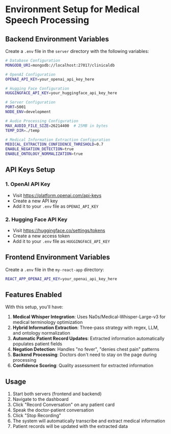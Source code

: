 # Environment Setup for Medical Speech Processing

## Backend Environment Variables

Create a `.env` file in the `server` directory with the following variables:

```bash
# Database Configuration
MONGODB_URI=mongodb://localhost:27017/clinicaldb

# OpenAI Configuration
OPENAI_API_KEY=your_openai_api_key_here

# Hugging Face Configuration
HUGGINGFACE_API_KEY=your_huggingface_api_key_here

# Server Configuration
PORT=5001
NODE_ENV=development

# Audio Processing Configuration
MAX_AUDIO_FILE_SIZE=26214400  # 25MB in bytes
TEMP_DIR=./temp

# Medical Information Extraction Configuration
MEDICAL_EXTRACTION_CONFIDENCE_THRESHOLD=0.7
ENABLE_NEGATION_DETECTION=true
ENABLE_ONTOLOGY_NORMALIZATION=true
```

## API Keys Setup

### 1. OpenAI API Key
- Visit https://platform.openai.com/api-keys
- Create a new API key
- Add it to your `.env` file as `OPENAI_API_KEY`

### 2. Hugging Face API Key
- Visit https://huggingface.co/settings/tokens
- Create a new access token
- Add it to your `.env` file as `HUGGINGFACE_API_KEY`

## Frontend Environment Variables

Create a `.env` file in the `my-react-app` directory:

```bash
REACT_APP_OPENAI_API_KEY=your_openai_api_key_here
```

## Features Enabled

With this setup, you'll have:

1. **Medical Whisper Integration**: Uses Na0s/Medical-Whisper-Large-v3 for medical terminology optimization
2. **Hybrid Information Extraction**: Three-pass strategy with regex, LLM, and ontology normalization
3. **Automatic Patient Record Updates**: Extracted information automatically populates patient fields
4. **Negation Detection**: Handles "no fever", "denies chest pain" patterns
5. **Backend Processing**: Doctors don't need to stay on the page during processing
6. **Confidence Scoring**: Quality assessment for extracted information

## Usage

1. Start both servers (frontend and backend)
2. Navigate to the dashboard
3. Click "Record Conversation" on any patient card
4. Speak the doctor-patient conversation
5. Click "Stop Recording"
6. The system will automatically transcribe and extract medical information
7. Patient records will be updated with the extracted data




